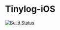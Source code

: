 # Tinylog-iOS

[![Build Status](https://magnum.travis-ci.com/sger/Tinylog-iOS.svg?token=eNtGTmcp6xRPx3pzCGne&branch=master)](https://magnum.travis-ci.com/sger/Tinylog-iOS)
